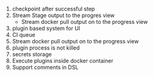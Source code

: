 1. checkpoint after successful step
2. Stream Stage output to the progres view 
    * Stream docker pull output on to the progress view
3. plugin based system for UI
4. CI queue
5. Stream docker pull output on to the progress view
6. plugin process is not killed
7. secrets storage
8. Execute plugins inside docker container
9. Support comments in DSL